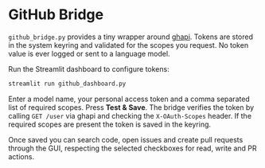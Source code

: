 # GitHub Bridge

`github_bridge.py` provides a tiny wrapper around [ghapi](https://github.com/fastai/ghapi).
Tokens are stored in the system keyring and validated for the scopes you request.
No token value is ever logged or sent to a language model.

Run the Streamlit dashboard to configure tokens:

```bash
streamlit run github_dashboard.py
```

Enter a model name, your personal access token and a comma separated list of
required scopes. Press **Test & Save**. The bridge verifies the token by
calling `GET /user` via ghapi and checking the `X-OAuth-Scopes` header. If the
required scopes are present the token is saved in the keyring.

Once saved you can search code, open issues and create pull requests through the
GUI, respecting the selected checkboxes for read, write and PR actions.
